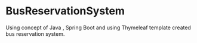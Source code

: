 # BusReservationSystem
Using concept of Java , Spring Boot and using Thymeleaf template created bus reservation system.
